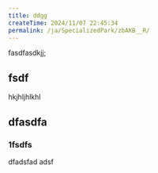 ```yaml
---
title: ddgg
createTime: 2024/11/07 22:45:34
permalink: /ja/SpecializedPark/zbAKB__R/
---
```



fasdfasdkjj;


## fsdf 


hkjhljhlkhl


## dfasdfa 

### 1fsdfs

dfadsfad adsf
